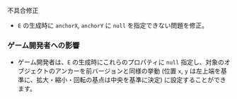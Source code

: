 
不具合修正
 * `E` の生成時に `anchorX`, `anchorY` に `null` を指定できない問題を修正。

### ゲーム開発者への影響

 * ゲーム開発者は、`E` の生成時にこれらのプロパティに `null` 指定し、対象のオブジェクトのアンカーを前バージョンと同様の挙動 (位置 `x`, `y` は左上端を基準に、拡大・縮小・回転の基点は中央を基準に決定) に設定することができます。
